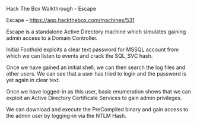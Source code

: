 Hack The Box Walkthrough - Escape

Escape - https://app.hackthebox.com/machines/531

Escape is a standalone Active Directory machine which simulates gaining admin access to a Domain Controller. 

Initial Foothold exploits a clear text password for MSSQL account from which we can listen to events and crack the SQL_SVC hash.

Once we have gained an initial shell, we can then search the log files and other users. We can see that a user has tried to login and the password is yet again in clear text.

Once we have logged-in as this user, basic enumeration shows that we can exploit an Active Directory Certificate Services to gain admin privileges.

We can download and execute the PreCompiled binary and gain access to the admin user by logging-in via the NTLM Hash.
